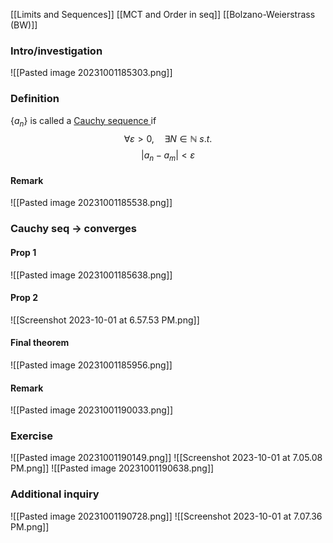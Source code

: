 [[Limits and Sequences]]
[[MCT and Order in seq]]
[[Bolzano-Weierstrass (BW)]]
### Intro/investigation

![[Pasted image 20231001185303.png]]

### Definition

$\{a_n\}$ is called a <u> Cauchy sequence </u> if 
$$\forall \varepsilon>0, \quad \exists N \in \mathbb{N} \ s.t. $$
$$|a_n - a_m| < \varepsilon $$


#### Remark
![[Pasted image 20231001185538.png]]



### Cauchy seq -> converges

#### Prop 1
![[Pasted image 20231001185638.png]]

#### Prop 2
![[Screenshot 2023-10-01 at 6.57.53 PM.png]]

#### Final theorem
![[Pasted image 20231001185956.png]]

#### Remark
![[Pasted image 20231001190033.png]]


### Exercise
![[Pasted image 20231001190149.png]]
![[Screenshot 2023-10-01 at 7.05.08 PM.png]]
![[Pasted image 20231001190638.png]]


### Additional inquiry
![[Pasted image 20231001190728.png]]
![[Screenshot 2023-10-01 at 7.07.36 PM.png]]